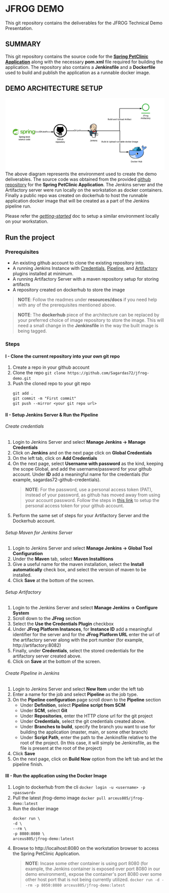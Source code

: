 # JFROG DEMO
This git repository contains the deliverables for the JFROG Technical Demo Presentation.

## SUMMARY
This git repository contains the source code for the [**Spring PetClinic Application**](https://github.com/spring-projects/spring-petclinic) along with the necessary **pom.xml** file required for building the application. The repository also contains a **Jenkinsfile** and a **Dockerfile** used to build and publish the application as a runnable docker image.

## DEMO ARCHITECTURE SETUP
![Preview1](./resources/images/Jfrog-demo-arch.png)
The above diagram represents the environment used to create the demo deliverables. The source code was obtained from the provided [github repository](https://github.com/spring-projects/spring-petclinic) for the **Spring PetClinic Application**. The Jenkins server and the Artifactory server were run locally on the workstation as docker containers. Finally a public repo was created on dockerhub to host the runnable application docker image that will be created as a part of the Jenkins pipeline run.

Please refer the [*getting-started*](./resources/docs/getting-started.md) doc to setup a similar environment locally on your workstation.

## Run the project

### Prerequisites
- An existing github account to clone the existing repository into.
- A running Jenkins Instance with [Credentials](https://github.com/jenkinsci/credentials-plugin/blob/master/docs/user.adoc), [Pipeline](https://www.jenkins.io/doc/book/pipeline/jenkinsfile/), and [Artifactory](https://www.jenkins.io/doc/pipeline/steps/artifactory/#artifactory-plugin) plugins installed at minimum.
- A running Artifactory Server with a maven repository setup for storing artifacts
- A repository created on dockerhub to store the image
> **NOTE**: Follow the readmes under **resources/docs** if you need help with any of the prerequisites mentioned above.
  
>  **NOTE**: The **dockerhub** piece of the architecture can be replaced by your preferred choice of image repository to store the image. This will need a small change in the **Jenkinsfile** in the way the built image is being tagged. 
  
### Steps

#### I - Clone the current repository into your own git repo
1. Create a repo in your github account
2. Clone the repo 
   ```git clone https://github.com/Sagardas72/jfrog-demo.git```
3. Push the cloned repo to your git repo 
   ```
   git add .
   git commit -m "First commit"
   git push --mirror <your git repo url>
   ```
   
#### II - Setup Jenkins Server & Run the Pipeline

###### Create credentials
1. Login to Jenkins Server and select **Manage Jenkins -> Manage Credentials**
2. Click on **Jenkins** and on the next page click on **Global Credentials**
3. On the left tab, click on **Add Credentials**
4. On the next page, select **Username with password** as the kind, keeping the scope Global, and add the username/password for your github account. Under **ID** add a meaningful name for the credentials (for example, sagardas72-github-credentials). 
   > **NOTE**: For the password, use a personal access token (PAT), instead of your password, as github has moved away from using your account password. Follow the steps in [this link](https://docs.github.com/en/authentication/keeping-your-account-and-data-secure/creating-a-personal-access-token) to setup the personal access token for your github account.
5. Perform the same set of steps for your Artifactory Server and the Dockerhub account.

###### Setup Maven for Jenkins Server
1. Login to Jenkins Server and select **Manage Jenkins -> Global Tool Configuration**
2. Under the **Maven** tab, select **Maven Installtions**
3. Give a useful name for the maven installation, select the **Install automatically** check box, and select the version of maven to be installed.
4. Click **Save** at the bottom of the screen.

###### Setup Artifactory
1. Login to the Jenkins Server and select **Manage Jenkins -> Configure System**
2. Scroll down to the **JFrog** section
3. Select the **Use the Credentials Plugin** checkbox
4. Under **JFrog Platform Instances**, for **Instance ID** add a meaningful identifier for the server and for the **JFrog Platform URL** enter the url of the artifactory server along with the port number (for example, http://artifactory:8082)
5. Finally, under **Credentials**, select the stored credentials for the artifactory server created above.
6. Click on **Save** at the bottom of the screen.

###### Create Pipeline in Jenkins
1. Login to Jenkins Server and select **New Item** under the left tab
2. Enter a name for the job and select **Pipeline** as the job type.
3. On the **Pipeline configuration** page scroll down to the **Pipeline** section
   - Under **Definition**, select **Pipeline script from SCM**
   - Under **SCM**, select **Git**
   - Under **Repositories**, enter the HTTP clone url for the git project
   - Under **Credentials**, select the git credentials created above. 
   - Under **Branches to build**, specify the branch you want to use for building the application (master, main, or some other branch)
   - Under **Script Path**, enter the path to the Jenkinsfile relative to the root of the project. (In this case, it will simply be Jenkinsfile, as the file is present at the root of the project)
4. Click **Save**
5. On the next page, click on **Build Now** option from the left tab and let the pipeline finish.

#### III - Run the application using the Docker Image
1. Login to dockerhub from the cli
   ```docker login -u <username> -p <password>```
2. Pull the latest jfrog-demo image
   ```docker pull arceus805/jfrog-demo:latest```
3. Run the docker image
   ```
   docker run \
   -d \
   --rm \
   -p 8080:8080 \
   arceus805/jfrog-demo:latest
   ```
4. Browse to http://localhost:8080 on the workstation browser to access the Spring PetClinic Application.
   > **NOTE**: Incase some other container is using port 8080 (for example, the Jenkins container is exposed over port 8080 in our demo environment), expose the container's port 8080 over some other host port that is not being currently utilized. 
   ```docker run -d --rm -p 8050:8080 arceus805/jfrog-demo:latest```